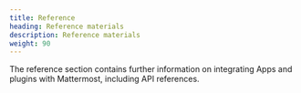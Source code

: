 ```yaml
---
title: Reference
heading: Reference materials
description: Reference materials
weight: 90
---
```


The reference section contains further information on integrating Apps and plugins with Mattermost, including API references.
